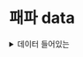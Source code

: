 # 패파 data

<details>

<summary>데이터 들어있는</summary>

&#x20;https://github.com/foundryvtt/pf2e

</details>

